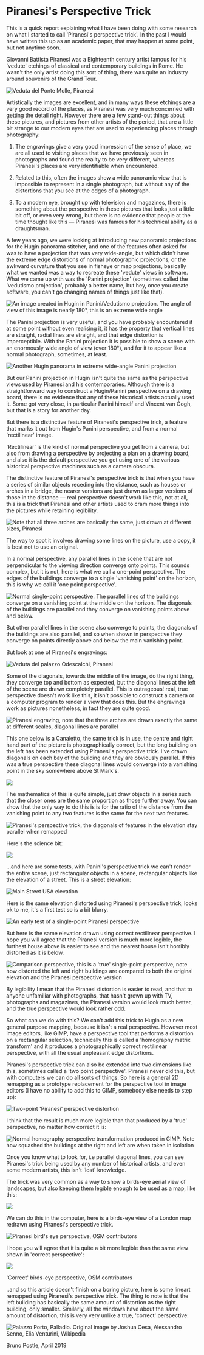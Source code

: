 # Piranesi's Perspective Trick

This is a quick report explaining what I have been doing with some research on what I started to call 'Piranesi's perspective trick'. In the past I would have written this up as an academic paper, that may happen at some point, but not anytime soon.

Giovanni Battista Piranesi was a Eighteenth century artist famous for his 'vedute' etchings of classical and contemporary buildings in Rome. He wasn't the only artist doing this sort of thing, there was quite an industry around souvenirs of the Grand Tour.

![Veduta del Ponte Molle, Piranesi](ncMiBeFomynR9Dbb3R_PEw.jpeg)

Artistically the images are excellent, and in many ways these etchings are a very good record of the places, as Piranesi was very much concerned with getting the detail right. However there are a few stand-out things about these pictures, and pictures from other artists of the period, that are a little bit strange to our modern eyes that are used to experiencing places through photography:

1. The engravings give a very good impression of the sense of place, we are all used to visiting places that we have previously seen in photographs and found the reality to be very different, whereas Piranesi's places are very identifiable when encountered.

2. Related to this, often the images show a wide panoramic view that is impossible to represent in a single photograph, but without any of the distortions that you see at the edges of a photograph.

3. To a modern eye, brought up with television and magazines, there is something about the perspective in these pictures that looks just a little bit off, or even very wrong, but there is no evidence that people at the time thought like this — Piranesi was famous for his technical ability as a draughtsman.

A few years ago, we were looking at introducing new panoramic projections for the Hugin panorama stitcher, and one of the features often asked for was to have a projection that was very wide-angle, but which didn't have the extreme edge distortions of normal photographic projections, or the awkward curvature that you see in fisheye or map projections, basically what we wanted was a way to recreate these 'vedute' views in software. What we came up with was the 'Panini projection' (sometimes called the 'vedutismo projection', probably a better name, but hey, once you create software, you can't go changing names of things just like that).

![An image created in Hugin in Panini/Vedutismo projection. The angle of view of this image is nearly 180°, this is an extreme wide angle](eYniYTRu6wpzRRahTcNIDQ.jpeg)

The Panini projection is very useful, and you have probably encountered it at some point without even realising it, it has the property that vertical lines are straight, radial lines are straight, and that edge distortion is imperceptible. With the Panini projection it is possible to show a scene with an enormously wide angle of view (over 180°), and for it to appear like a normal photograph, sometimes, at least.

![Another Hugin panorama in extreme wide-angle Panini projection](LXd_PlkVIkbXW0TtlG-TBQ.jpeg)

But our Panini projection in Hugin isn't quite the same as the perspective views used by Piranesi and his contemporaries. Although there is a straightforward way to construct a Hugin/Panini perspective on a drawing board, there is no evidence that any of these historical artists actually used it. Some got very close, in particular Panini himself and Vincent van Gogh, but that is a story for another day.

But there is a distinctive feature of Piranesi's perspective trick, a feature that marks it out from Hugin's Panini perspective, and from a normal 'rectilinear' image.

'Rectilinear' is the kind of normal perspective you get from a camera, but also from drawing a perspective by projecting a plan on a drawing board, and also it is the default perspective you get using one of the various historical perspective machines such as a camera obscura.

The distinctive feature of Piranesi's perspective trick is that when you have a series of similar objects receding into the distance, such as houses or arches in a bridge, the nearer versions are just drawn as larger versions of those in the distance — real perspective doesn't work like this, not at all, this is a trick that Piranesi and other artists used to cram more things into the pictures while retaining legibility.

![Note that all three arches are basically the same, just drawn at different sizes, Piranesi](KtG3DKRA8qX_N1mCOrMWYQ.jpeg)

The way to spot it involves drawing some lines on the picture, use a copy, it is best not to use an original.

In a normal perspective, any parallel lines in the scene that are not perpendicular to the viewing direction converge onto points. This sounds complex, but it is not, here is what we call a one-point perspective. The edges of the buildings converge to a single 'vanishing point' on the horizon, this is why we call it 'one point perspective'.

![Normal single-point perspective. The parallel lines of the buildings converge on a vanishing point at the middle on the horizon. The diagonals of the buildings are parallel and they converge on vanishing points above and below.](_eLYlTAdvgRMUWd8olHpjA.png)

But other parallel lines in the scene also converge to points, the diagonals of the buildings are also parallel, and so when shown in perspective they converge on points directly above and below the main vanishing point.

But look at one of Piranesi's engravings:

![Veduta del palazzo Odescalchi, Piranesi](h3-i6anHmdsMJ134BcqRvw.jpeg)

Some of the diagonals, towards the middle of the image, do the right thing, they converge top and bottom as expected, but the diagonal lines at the left of the scene are drawn completely parallel. This is outrageous! real, true perspective doesn't work like this, it isn't possible to construct a camera or a computer program to render a view that does this. But the engravings work as pictures nonetheless, in fact they are quite good.

![Piranesi engraving, note that the three arches are drawn exactly the same at different scales, diagonal lines are parallel](YI33mMGcBy9rmLkPQHVGvQ.jpeg)

This one below is a Canaletto, the same trick is in use, the centre and right hand part of the picture is photographically correct, but the long building on the left has been extended using Piranesi's perspective trick. I've drawn diagonals on each bay of the building and they are obviously parallel. If this was a true perspective these diagonal lines would converge into a vanishing point in the sky somewhere above St Mark's.

![](lZWG7kv95cPkXOrYQL4ARA.jpeg)

The mathematics of this is quite simple, just draw objects in a series such that the closer ones are the same proportion as those further away. You can show that the only way to do this is is for the ratio of the distance from the vanishing point to any two features is the same for the next two features.

![Piranesi's perspective trick, the diagonals of features in the elevation stay parallel when remapped](P7rfw-y8ICHAiUvVXB1-Qg.jpeg)

Here's the science bit:

![](McfeZMadEcA95uGAlhiKiQ.png)

…and here are some tests, with Panini's perspective trick we can't render the entire scene, just rectangular objects in a scene, rectangular objects like the elevation of a street. This is a street elevation:

![Main Street USA elevation](erYyNDyfqkABGvv0AtX2iw.png)

Here is the same elevation distorted using Piranesi's perspective trick, looks ok to me, it's a first test so is a bit blurry.

![An early test of a single-point Piranesi perspective](DumAx6btzC6Lorm9UmqsDA.png)

But here is the same elevation drawn using correct rectilinear perspective. I hope you will agree that the Piranesi version is much more legible, the furthest house above is easier to see and the nearest house isn't horribly distorted as it is below.

![Comparison perspective, this is a 'true' single-point perspective, note how distorted the left and right buildings are compared to both the original elevation and the Piranesi perspective version](NAl0d2pEF2fUVFEyGf8uXA.png)

By legibility I mean that the Piranesi distortion is easier to read, and that to anyone unfamiliar with photographs, that hasn't grown up with TV, photographs and magazines, the Piranesi version would look much better, and the true perspective would look rather odd.

So what can we do with this? We can't add this trick to Hugin as a new general purpose mapping, because it isn't a real perspective. However most image editors, like GIMP, have a perspective tool that performs a distortion on a rectangular selection, technically this is called a 'homography matrix transform' and it produces a photographically correct rectilinear perspective, with all the usual unpleasant edge distortions.

Piranesi's perspective trick can also be extended into two dimensions like this, sometimes called a 'two point perspective'. Piranesi never did this, but with computers we can do all sorts of things. So here is a general 2D remapping as a prototype replacement for the perspective tool in image editors (I have no ability to add this to GIMP, somebody else needs to step up):

![Two-point 'Piranesi' perspective distortion](6ReFndDQvUuNDQ3runWaEA.png)

I think that the result is much more legible than that produced by a 'true' perspective, no matter how correct it is:

![Normal homography perspective transformation produced in GIMP. Note how squashed the buildings at the right and left are when taken in isolation](SC55YmSats3du8LzOyPxfg.png)

Once you know what to look for, i.e parallel diagonal lines, you can see Piranesi's trick being used by any number of historical artists, and even some modern artists, this isn't 'lost' knowledge.

The trick was very common as a way to show a birds-eye aerial view of landscapes, but also keeping them legible enough to be used as a map, like this:

![](_RmnMwDMbuK-FiH6RoXCYw.jpeg)

We can do this in the computer, here is a birds-eye view of a London map redrawn using Piranesi's perspective trick.

![Piranesi bird's eye perspective, OSM contributors](cGgU-rQfi99BOQVfQLSy3Q.png)

I hope you will agree that it is quite a bit more legible than the same view shown in 'correct perspective':

![](YS5DMtBMb77Ijfiq9Gv5KA.png)

'Correct' birds-eye perspective, OSM contributors

..and so this article doesn't finish on a boring picture, here is some lineart remapped using Piranesi's perspective trick. The thing to note is that the left building has basically the same amount of distortion as the right building, only smaller. Similarly, all the windows have about the same amount of distortion, this is very very unlike a true, 'correct' perspective:

![Palazzo Porto, Palladio. Original image by Joshua Cesa, Alessandro Senno, Elia Venturini, Wikipedia](oIdg-Bnc4-xEF3SeRIteRw.png)

Bruno Postle, April 2019
